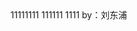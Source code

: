 <html>
	<body>
	11111111
	111111
	1111
	by：刘东浦
<script>
	alert("你怎么打开了这个网站啊")
	alert("你进来之后说明什么")
	alert("说明刘东浦把你坑了")
	alert("哈哈哈哈")
	alert("没想到吧")
	alert("继续点吧，快到头了")
	alert("在你出去之前先说好你不能打我")
	alert("真的不能打我昂")
	alert("再等等马上放你出去")
	alert("无聊吗")
	alert("要不我给你讲个故事吧")
	alert("从前有座山")
	alert("山里有个庙")
	alert("庙里有个老和尚给个小和尚讲故事")
	alert("故事里讲的什么呢？")
	alert("从前有座山")
	alert("山里有个庙")
	alert("庙里有个老和尚给个小和尚讲故事")
	alert("故事里讲的什么呢？")
	alert("从前有座山")
	alert("山里有个庙")
	alert("庙里有个老和尚给个小和尚讲故事")
	alert("故事里讲的什么呢？")
	alert("从前有座山")
	alert("山里有个庙")
	alert("庙里有个老和尚给个小和尚讲故事")
	alert("故事里讲的什么呢？")
	alert("唉唉唉，你别打我啊")
	alert("行吧马上放你出去")
	alert("不过你地先承认刘东浦比你好看")
	alert("什么你不承认")
	alert("那你就别想出去了")
	alert("继续听我在这给你讲故事吧")
	alert("承不承认")
	alert("承不承认")
	alert("你不承认也没关系")
	alert("反正这也是现实")
	alert("对是现实")
	alert("所以你面对现实吧")
	alert("等一下你出来会不会打我啊")
	alert("emmmmm")
	alert("等你出来你可不能打我昂")
	alert("不能昂")
	alert("真的不能昂")
	alert("也不能骂我昂")
	alert("也不能不让我抄题昂")
</script>
	</body>
</html>
